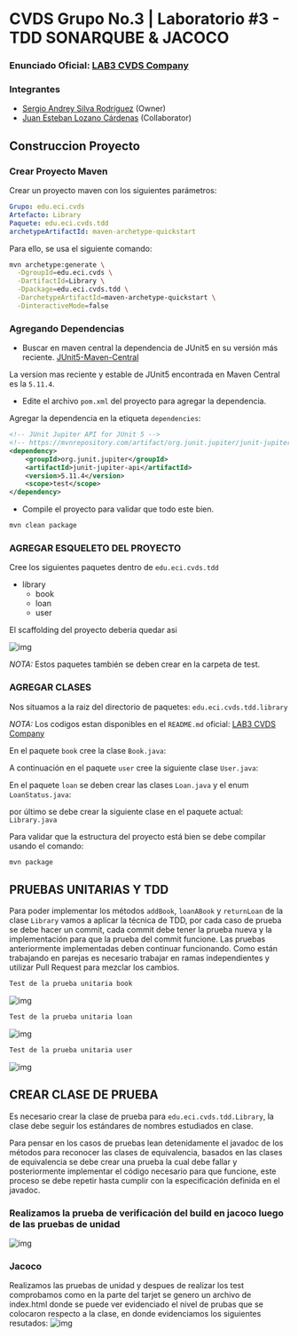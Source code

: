 # CVDS Grupo No.3 | Laboratorio #3 - TDD SONARQUBE & JACOCO

### Enunciado Oficial: [LAB3 CVDS Company](https://github.com/CVDS-ESCUELAING/Laboratory2025/blob/main/LAB03.md)


### Integrantes
- [Sergio Andrey Silva Rodríguez](https://github.com/OneCode182) (Owner)
- [Juan Esteban Lozano Cárdenas](https://github.com/juanLozano-2004) (Collaborator)

## Construccion Proyecto
### Crear Proyecto Maven
Crear un proyecto maven con los siguientes parámetros:
```yml
Grupo: edu.eci.cvds 
Artefacto: Library 
Paquete: edu.eci.cvds.tdd 
archetypeArtifactId: maven-archetype-quickstart 
```

Para ello, se usa el siguiente comando:

```sh
mvn archetype:generate \
  -DgroupId=edu.eci.cvds \
  -DartifactId=Library \
  -Dpackage=edu.eci.cvds.tdd \
  -DarchetypeArtifactId=maven-archetype-quickstart \
  -DinteractiveMode=false
```

### Agregando Dependencias
- Buscar en maven central la dependencia de JUnit5 en su versión más reciente.
[JUnit5-Maven-Central](https://mvnrepository.com/artifact/org.junit.jupiter/junit-jupiter-api/5.11.4)

La version mas reciente y estable de JUnit5 encontrada en Maven Central es la `5.11.4`. 

- Edite el archivo `pom.xml` del proyecto para agregar la dependencia.

Agregar la dependencia en la etiqueta `dependencies`:
```xml
<!-- JUnit Jupiter API for JUnit 5 -->
<!-- https://mvnrepository.com/artifact/org.junit.jupiter/junit-jupiter-api -->
<dependency>
    <groupId>org.junit.jupiter</groupId>
    <artifactId>junit-jupiter-api</artifactId>
    <version>5.11.4</version>
    <scope>test</scope>
</dependency>
```

- Compile el proyecto para validar que todo este bien.
```sh
mvn clean package
```

### AGREGAR ESQUELETO DEL PROYECTO
Cree los siguientes paquetes dentro de `edu.eci.cvds.tdd`
- library
  - book
  - loan
  - user

El scaffolding del proyecto deberia quedar asi

![img](./Screens/1_tree.png)

*NOTA:* Estos paquetes también se deben crear en la carpeta de test.

### AGREGAR CLASES 

Nos situamos a la raiz del directorio de paquetes: `edu.eci.cvds.tdd.library`

*NOTA:* Los codigos estan disponibles en el `README.md` oficial: [LAB3 CVDS Company](https://github.com/CVDS-ESCUELAING/Laboratory2025/blob/main/LAB03.md)

En el paquete `book` cree la clase `Book.java`:

A continuación en el paquete `user` cree la siguiente clase `User.java`:

En el paquete `loan` se deben crear las clases `Loan.java` y el enum `LoanStatus.java`:

por último se debe crear la siguiente clase en el paquete actual: `Library.java`

Para validar que la estructura del proyecto está bien se debe compilar usando el comando:

```sh
mvn package
```


## PRUEBAS UNITARIAS Y TDD
Para poder implementar los métodos `addBook`, `loanABook` y `returnLoan` de la clase `Library` vamos a aplicar la técnica de TDD, por cada caso de prueba se debe hacer un commit, cada commit debe tener la prueba nueva y la implementación para que la prueba del commit funcione. Las pruebas anteriormente implementadas deben continuar funcionando.
Como están trabajando en parejas es necesario trabajar en ramas independientes y utilizar Pull Request para mezclar los cambios.

```sh
Test de la prueba unitaria book
```
![img](./Screens/prueba_book.png)

```sh
Test de la prueba unitaria loan
```
![img](./Screens/prueba_loan.png)

```sh
Test de la prueba unitaria user
```
![img](./Screens/prueba_user.png)


## CREAR CLASE DE PRUEBA
Es necesario crear la clase de prueba para ```edu.eci.cvds.tdd.Library```, la clase debe seguir los estándares de nombres estudiados en clase.

Para pensar en los casos de pruebas lean detenidamente el javadoc de los métodos para reconocer las clases de equivalencia, basados en las clases de equivalencia se debe crear una prueba la cual debe fallar y posteriormente implementar el código necesario para que funcione, este proceso se debe repetir hasta cumplir con la especificación definida en el javadoc.

### Realizamos la prueba de verificación del build en jacoco luego de las pruebas de unidad
![img](./Screens/prueba_jacoco.png)


### Jacoco
Realizamos las pruebas de unidad y despues de realizar los test comprobamos como en la parte del tarjet se genero un archivo de index.html donde se puede ver evidenciado el nivel de prubas que se colocaron respecto a la clase, en donde evidenciamos los siguientes resutados:
![img](./Screens/prueba_jacoco2.png)